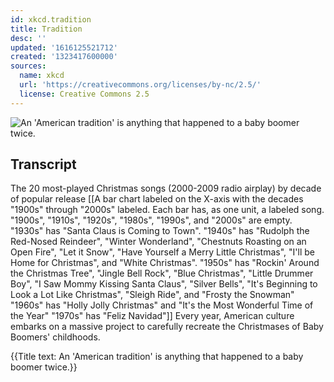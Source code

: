 ```yaml
---
id: xkcd.tradition
title: Tradition
desc: ''
updated: '1616125521712'
created: '1323417600000'
sources:
  name: xkcd
  url: 'https://creativecommons.org/licenses/by-nc/2.5/'
  license: Creative Commons 2.5
---
```

![An 'American tradition' is anything that happened to a baby boomer twice.](https://imgs.xkcd.com/comics/tradition.png)

## Transcript
The 20 most-played Christmas songs (2000-2009 radio airplay) by decade of popular release
[[A bar chart labeled on the X-axis with the decades "1900s" through "2000s" labeled.  Each bar has, as one unit, a labeled song.  
"1900s", "1910s", "1920s", "1980s", "1990s", and "2000s" are empty.  
"1930s" has "Santa Claus is Coming to Town". 
"1940s" has "Rudolph the Red-Nosed Reindeer", "Winter Wonderland", "Chestnuts Roasting on an Open Fire", "Let it Snow", "Have Yourself a Merry Little Christmas", "I'll be Home for Christmas", and "White Christmas".
"1950s" has "Rockin' Around the Christmas Tree", "Jingle Bell Rock", "Blue Christmas", "Little Drummer Boy", "I Saw Mommy Kissing Santa Claus", "Silver Bells", "It's Beginning to Look a Lot Like Christmas", "Sleigh Ride", and "Frosty the Snowman"
"1960s" has "Holly Jolly Christmas" and "It's the Most Wonderful Time of the Year"
"1970s" has "Feliz Navidad"]]
Every year, American culture embarks on a massive project to carefully recreate the Christmases of Baby Boomers' childhoods.

{{Title text: An 'American tradition' is anything that happened to a baby boomer twice.}}
